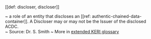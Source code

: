 [[def: discloser, discloser]]

~ a role of an entity that discloses an [[ref: authentic-chained-data-container]]. A Discloser may or may not be the Issuer of the disclosed ACDC.  
~ Source: Dr. S. Smith
~ More in <a href="https://weboftrust.github.io/WOT-terms/docs/glossary/discloser">extended KERI glossary</a>
